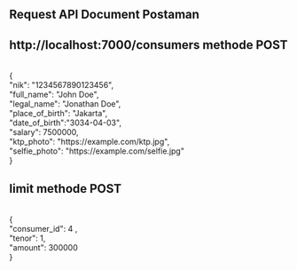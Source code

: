 ## Request API Document Postaman

## http://localhost:7000/consumers methode POST

<br/>
{
<br/>
  "nik": "1234567890123456",
  <br/>
  "full_name": "John Doe",
  <br/>
  "legal_name": "Jonathan Doe",
  <br/>
  "place_of_birth": "Jakarta",
  <br/>
  "date_of_birth":"3034-04-03",
  <br/>
  "salary": 7500000,
  <br/>
  "ktp_photo": "https://example.com/ktp.jpg",
  <br/>
  "selfie_photo": "https://example.com/selfie.jpg"
 <br/>
}


## limit methode POST
<br/>
{

<br/>
  "consumer_id": 4 ,
<br/>
  "tenor": 1,
<br/>
  "amount": 300000
<br/>
}


